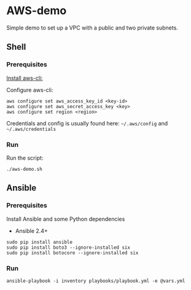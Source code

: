 # AWS-demo

Simple demo to set up a VPC with a public and two private subnets. 

## Shell

### Prerequisites

[Install aws-cli:](https://docs.aws.amazon.com/cli/latest/userguide/cli-install-macos.html)

Configure aws-cli:

```
aws configure set aws_access_key_id <key-id>
aws configure set aws_secret_access_key <key>
aws configure set region <region>
```

Credentials and config is usually found here: `~/.aws/config` and `~/.aws/credentials`

### Run
Run the script:
```
./aws-demo.sh
```

## Ansible

### Prerequisites
Install Ansible and some Python dependencies

* Ansible 2.4+
```
sudo pip install ansible
sudo pip install boto3 --ignore-installed six
sudo pip install botocore --ignore-installed six
```

### Run
```
ansible-playbook -i inventory playbooks/playbook.yml -e @vars.yml
```